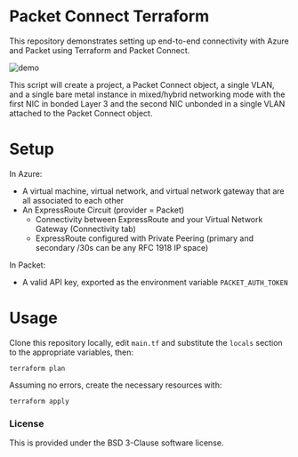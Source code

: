 # Packet Connect Terraform
This repository demonstrates setting up end-to-end connectivity with Azure and Packet using Terraform and Packet Connect.

![demo](./tf-packet-connect.gif)

This script will create a project, a Packet Connect object, a single VLAN, and a single bare metal instance in mixed/hybrid networking mode with the first NIC in bonded Layer 3 and the second NIC unbonded in a single VLAN attached to the Packet Connect object.

# Setup

In Azure:

* A virtual machine, virtual network, and virtual network gateway that are all associated to each other
* An ExpressRoute Circuit (provider = Packet)
  * Connectivity between ExpressRoute and your Virtual Network Gateway (Connectivity tab)
  * ExpressRoute configured with Private Peering (primary and secondary /30s can be any RFC 1918 IP space)

In Packet:

* A valid API key, exported as the environment variable `PACKET_AUTH_TOKEN`

# Usage

Clone this repository locally, edit `main.tf` and substitute the `locals` section to the appropriate variables, then:

```
terraform plan
```

Assuming no errors, create the necessary resources with:

```
terraform apply
```

### License

This is provided under the BSD 3-Clause software license.
